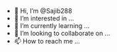 - 👋 Hi, I’m @Sajib288
- 👀 I’m interested in ...
- 🌱 I’m currently learning ...
- 💞️ I’m looking to collaborate on ...
- 📫 How to reach me ...

<!---
Sajib288/Sajib288 is a ✨ special ✨ repository because its `README.md` (this file) appears on your GitHub profile.
You can click the Preview link to take a look at your changes.
--->
